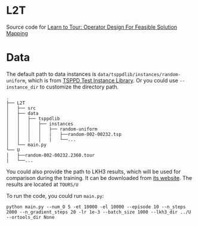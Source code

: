 # L2T
Source code for [Learn to Tour: Operator Design For Feasible Solution Mapping ]()

# Data
The default path to data instances is `data/tsppdlib/instances/random-uniform`, which is from [TSPPD Test Instance Library](https://github.com/grubhub/tsppdlib). Or you could use `--instance_dir` to customize the directory path.

```
.
├── L2T
│   ├── src
│   ├── data
│   │   ├── tsppdlib
│   │   │   ├── instances
│   │   │   │   ├── random-uniform
│   │   │   │   |   ├──random-002-00232.tsp
│   │   │   │   |   └──...
│   └── main.py
└── U
│   ├──random-002-00232.2360.tour
|   └──...
```

You could also provide the path to LKH3 results, which will be used for comparison during the training. It can be downloaded from [its website](http://webhotel4.ruc.dk/~keld/research/LKH-3/BENCHMARKS/PDTSP.tgz). The results are located at `TOURS/U`

To run the code, you could run `main.py`:
```
python main.py --num_O 5 -et 10000 -el 10000 --episode 10 --n_steps 2000 --n_gradient_steps 20 -lr 1e-3 --batch_size 1000 --lkh3_dir ../U --ortools_dir None
```
